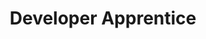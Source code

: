 ---
name: "Ellayna Chenoweth"
title: "Developer Apprentice"
description: "I cannot speak highly enough about Tensure’s Apprenticeship Program. I formerly was a full time nanny, with zero experience in web development, and this has given me the ability to completely expand who I am as a person and in the professional realm. I am currently in the second phase of the program and it has far exceeded my expectations. Coming in and beginning to work with highly skilled experienced engineers was beyond intimidating. After starting, all of that went away. They have done nothing but further my knowledge and cheer me on."
image: ../../images/ellayna.png
---